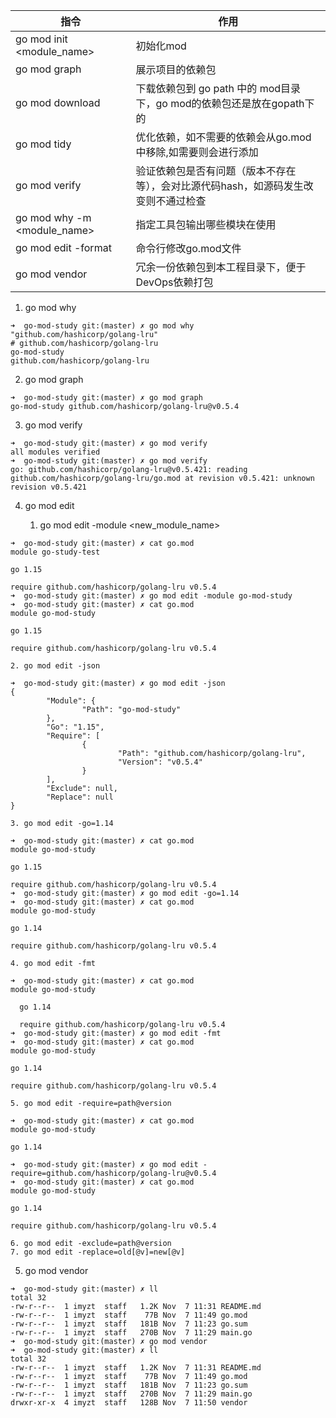 


| 指令 | 作用 |
| --- | --- |
| go mod init <module_name> | 初始化mod |
| go mod graph | 展示项目的依赖包 |
| go mod download | 下载依赖包到 go path 中的 mod目录下，go mod的依赖包还是放在gopath下的 |
| go mod tidy | 优化依赖，如不需要的依赖会从go.mod中移除,如需要则会进行添加 |
| go mod verify | 验证依赖包是否有问题（版本不存在等），会对比源代码hash，如源码发生改变则不通过检查 |
| go mod why -m <module_name> | 指定工具包输出哪些模块在使用 |
| go mod edit -format | 命令行修改go.mod文件 |
| go mod vendor | 冗余一份依赖包到本工程目录下，便于DevOps依赖打包 |

1. go mod why

```
➜  go-mod-study git:(master) ✗ go mod why "github.com/hashicorp/golang-lru"
# github.com/hashicorp/golang-lru
go-mod-study
github.com/hashicorp/golang-lru

```

2. go mod graph

```
➜  go-mod-study git:(master) ✗ go mod graph
go-mod-study github.com/hashicorp/golang-lru@v0.5.4
```

3. go mod verify

```
➜  go-mod-study git:(master) ✗ go mod verify
all modules verified
➜  go-mod-study git:(master) ✗ go mod verify
go: github.com/hashicorp/golang-lru@v0.5.421: reading github.com/hashicorp/golang-lru/go.mod at revision v0.5.421: unknown revision v0.5.421

```

4. go mod edit

    1. go mod edit -module <new_module_name>
```
➜  go-mod-study git:(master) ✗ cat go.mod           
module go-study-test

go 1.15

require github.com/hashicorp/golang-lru v0.5.4
➜  go-mod-study git:(master) ✗ go mod edit -module go-mod-study 
➜  go-mod-study git:(master) ✗ cat go.mod                      
module go-mod-study

go 1.15

require github.com/hashicorp/golang-lru v0.5.4
```

    2. go mod edit -json

```
➜  go-mod-study git:(master) ✗ go mod edit -json               
{
        "Module": {
                "Path": "go-mod-study"
        },
        "Go": "1.15",
        "Require": [
                {
                        "Path": "github.com/hashicorp/golang-lru",
                        "Version": "v0.5.4"
                }
        ],
        "Exclude": null,
        "Replace": null
}
```

    3. go mod edit -go=1.14

```
➜  go-mod-study git:(master) ✗ cat go.mod       
module go-mod-study

go 1.15

require github.com/hashicorp/golang-lru v0.5.4
➜  go-mod-study git:(master) ✗ go mod edit -go=1.14
➜  go-mod-study git:(master) ✗ cat go.mod          
module go-mod-study

go 1.14

require github.com/hashicorp/golang-lru v0.5.4
```

    4. go mod edit -fmt

```
➜  go-mod-study git:(master) ✗ cat go.mod         
module go-mod-study

  go 1.14

  require github.com/hashicorp/golang-lru v0.5.4
➜  go-mod-study git:(master) ✗ go mod edit -fmt   
➜  go-mod-study git:(master) ✗ cat go.mod      
module go-mod-study

go 1.14

require github.com/hashicorp/golang-lru v0.5.4
```

    5. go mod edit -require=path@version
```
➜  go-mod-study git:(master) ✗ cat go.mod          
module go-mod-study

go 1.14

➜  go-mod-study git:(master) ✗ go mod edit -require=github.com/hashicorp/golang-lru@v0.5.4
➜  go-mod-study git:(master) ✗ cat go.mod
module go-mod-study

go 1.14

require github.com/hashicorp/golang-lru v0.5.4

```
    6. go mod edit -exclude=path@version
    7. go mod edit -replace=old[@v]=new[@v]


5. go mod vendor

```
➜  go-mod-study git:(master) ✗ ll
total 32
-rw-r--r--  1 imyzt  staff   1.2K Nov  7 11:31 README.md
-rw-r--r--  1 imyzt  staff    77B Nov  7 11:49 go.mod
-rw-r--r--  1 imyzt  staff   181B Nov  7 11:23 go.sum
-rw-r--r--  1 imyzt  staff   270B Nov  7 11:29 main.go
➜  go-mod-study git:(master) ✗ go mod vendor
➜  go-mod-study git:(master) ✗ ll
total 32
-rw-r--r--  1 imyzt  staff   1.2K Nov  7 11:31 README.md
-rw-r--r--  1 imyzt  staff    77B Nov  7 11:49 go.mod
-rw-r--r--  1 imyzt  staff   181B Nov  7 11:23 go.sum
-rw-r--r--  1 imyzt  staff   270B Nov  7 11:29 main.go
drwxr-xr-x  4 imyzt  staff   128B Nov  7 11:50 vendor

```